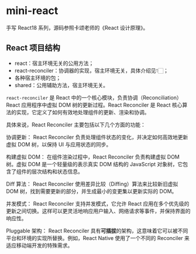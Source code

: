 # mini-react

手写 React18 系列，源码参照卡颂老师的《React 设计原理》。

## React 项目结构

- react：宿主环境无关的公用方法；
- react-reconciler：协调器的实现，宿主环境无关，具体介绍见👇🏻；
- 各种宿主环境的包；
- shared：公用辅助方法，宿主环境无关。

`react-reconciler` 是 React 中的一个核心模块，负责协调（Reconciliation）React 应用程序中虚拟 DOM 树的更新过程。React Reconciler 是 React 核心算法的实现，它定义了如何有效地处理组件的更新、渲染和协调。

具体来说，React Reconciler 主要包括以下几个方面的功能：

协调更新： React Reconciler 负责处理组件状态的变化，并决定如何高效地更新虚拟 DOM 树，以保持 UI 与应用状态的同步。

构建虚拟 DOM： 在组件渲染过程中，React Reconciler 负责构建虚拟 DOM 树。虚拟 DOM 是一个轻量级的表示真实 DOM 结构的 JavaScript 对象树，它包含了组件的层次结构和状态信息。

Diff 算法： React Reconciler 使用差异比较（Diffing）算法来比较新旧虚拟 DOM 树，找到需要更新的部分，并生成最小的变更集以更新实际的 DOM。

并发模式： React Reconciler 支持并发模式，它允许 React 应用在多个优先级的更新之间切换。这样可以更灵活地响应用户输入、网络请求等事件，并保持界面的响应性。

Pluggable 架构： React Reconciler 具有**可插拔**的架构，这意味着它可以被不同平台和环境的实现所替换。例如，React Native 使用了一个不同的 Reconciler 来适应移动端开发的特殊需求。
